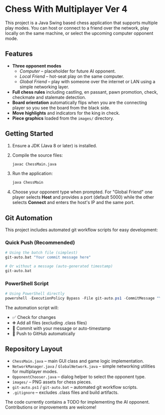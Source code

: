 # Chess With Multiplayer Ver 4

This project is a Java Swing based chess application that supports multiple play modes. You can host or connect to a friend over the network, play locally on the same machine, or select the upcoming computer opponent mode.

## Features

- **Three opponent modes**
  - *Computer* – placeholder for future AI opponent.
  - *Local Friend* – hot-seat play on the same computer.
  - *Global Friend* – play with someone over the internet or LAN using a simple networking layer.
- **Full chess rules** including castling, en passant, pawn promotion, check, checkmate and stalemate detection.
- **Board orientation** automatically flips when you are the connecting player so you see the board from the black side.
- **Move highlights** and indicators for the king in check.
- **Piece graphics** loaded from the `images/` directory.

## Getting Started

1. Ensure a JDK (Java 8 or later) is installed.
2. Compile the source files:

   ```sh
   javac ChessMain.java
   ```

3. Run the application:

   ```sh
   java ChessMain
   ```

4. Choose your opponent type when prompted. For "Global Friend" one player selects **Host** and provides a port (default 5000) while the other selects **Connect** and enters the host's IP and the same port.

## Git Automation

This project includes automated git workflow scripts for easy development:

### Quick Push (Recommended)
```bash
# Using the batch file (simplest)
git-auto.bat "Your commit message here"

# Or without a message (auto-generated timestamp)
git-auto.bat
```

### PowerShell Script
```powershell
# Using PowerShell directly
powershell -ExecutionPolicy Bypass -File git-auto.ps1 -CommitMessage "Your message"
```

The automation script will:
- ✅ Check for changes
- ➕ Add all files (excluding .class files)
- 💾 Commit with your message or auto-timestamp
- 🚀 Push to GitHub automatically

## Repository Layout

- `ChessMain.java` – main GUI class and game logic implementation.
- `NetworkManager.java` / `GlobalNetwork.java` – simple networking utilities for multiplayer modes.
- `OpponentChooser.java` – dialog helper to select the opponent type.
- `images/` – PNG assets for chess pieces.
- `git-auto.ps1` / `git-auto.bat` – automated git workflow scripts.
- `.gitignore` – excludes .class files and build artifacts.

The code currently contains a TODO for implementing the AI opponent. Contributions or improvements are welcome!

